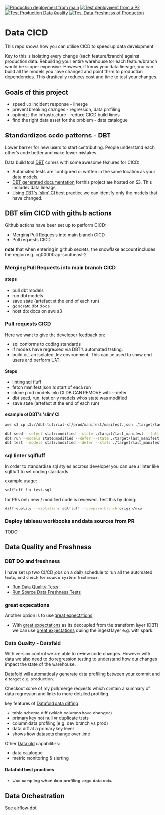 [![Production deployment from main](https://github.com/wisemuffin/dbt-tutorial-sf/actions/workflows/ci_prod.yml/badge.svg)](https://github.com/wisemuffin/dbt-tutorial-sf/actions/workflows/ci_prod.yml)
[![Test deployment from a PR](https://github.com/wisemuffin/dbt-tutorial-sf/actions/workflows/ci_test.yml/badge.svg)](https://github.com/wisemuffin/dbt-tutorial-sf/actions/workflows/ci_test.yml)
[![Test Production Data Quality](https://github.com/wisemuffin/dbt-tutorial-sf/actions/workflows/ci_prod_test_shedule.yml/badge.svg)](https://github.com/wisemuffin/dbt-tutorial-sf/actions/workflows/ci_prod_test_shedule.yml)
[![Test Data Freshness of Production](https://github.com/wisemuffin/dbt-tutorial-sf/actions/workflows/ci_prod_data_freshness_shedule.yml/badge.svg)](https://github.com/wisemuffin/dbt-tutorial-sf/actions/workflows/ci_prod_data_freshness_shedule.yml)


# Data CICD

This repo shows how you can utilise CICD to speed up data development.

Key to this is isolating every change (each feature/branch) against production data. Rebuilding your entire warehouse for each feature/branch would be supper expensive. However, if know your data lineage, you can build all the models you have changed and point them to production dependencies. This drastically reduces cost and time to test your changes.

## Goals of this project

- speed up incident response - lineage
- prevent breaking changes - regression, data profiling
- optimize the infrastructure - reduce CICD build times
- find the right data asset for the problem - data catalogue

## Standardizes code patterns - DBT

Lower barrier for new users to start contributing.
People understand each other’s code better and make fewer mistakes..

Data build tool [DBT](https://www.getdbt.com/) comes with some awesome features for CICD:

- Automated tests are configured or written in the same location as your data models.
- [DBT generated documentation](http://dbt-tutorial-sf.s3-website-ap-southeast-2.amazonaws.com/#!/overview) for this project are hosted on S3. This includes data lineage.
- Using [DBT's 'slim' CI](https://docs.getdbt.com/docs/guides/best-practices#run-only-modified-models-to-test-changes-slim-ci) best practice we can identify only the models that have changed.


## DBT slim CICD with github actions

Github actions have been set up to perform CICD:

- Merging Pull Requests into main branch CICD
- Pull requests CICD

***note*** that when entering in github secrets, the snowflake account includes the region e.g. cg00000.ap-southeast-2

### Merging Pull Requests into main branch CICD

#### steps

- pull dbt models
- run dbt models
- save state (artefact at the end of each run)
- generate dbt docs
- host dbt docs on aws s3

### Pull requests CICD

Here we want to give the developer feedback on:
- sql conforms to coding standards
- if models have regressed via DBT's automated testing.
- build out an isolated dev environment. This can be used to show end users and perform UAT.

#### Steps

- linting sql fluff
- fetch manifest.json at start of each run
- clone prod models into CI DB CAN REMOVE with --defer
- dbt seed, run, test only models whos state was modified
- save state (artefact at the end of each run)

#### example of DBT's 'slim' CI

```bash
aws s3 cp s3://dbt-tutorial-sf/prod/manifest/manifest.json ./target/last_manifest/manifest.json

dbt seed --select state:modified --state ./target/last_manifest --full-refresh
dbt run --models state:modified --defer --state ./target/last_manifest
dbt test --models state:modified --defer --state ./target/last_manifest
```


### sql linter sqlfluff

In order to standardise sql styles accross developer you can use a linter like sqlfluff to set coding standards.

example usage:

```bash
sqlfluff fix test.sql
```

for PRs only new / modified code is reviewed. Test this by doing:

```bash
diff-quality --violations sqlfluff --compare-branch origin/main 
```


### Deploy tableau workbooks and data sources from PR

TODO


## Data Quality and Freshness

### DBT DQ and freshness

I have set up two CI/CD jobs on a daily schedule to run all the automated tests, and check for source system freshness:

- [Run Data Quality Tests](https://github.com/wisemuffin/dbt-tutorial-sf/actions/workflows/ci_prod_test_shedule.yml)
- [Run Source Data Freshness Tests](https://github.com/wisemuffin/dbt-tutorial-sf/actions/workflows/ci_prod_data_freshness_shedule.yml)

### great expecations

Another option is to use [great expectations](https://greatexpectations.io/)

- With [great expectations](https://greatexpectations.io/) as its decoupled from the transform layer (DBT) we can use [great expectations](https://greatexpectations.io/) during the ingest layer e.g. with spark.

### Data Quality - Datafold

With version control we are able to review code changes. However with data we also need to do regression testing to understand how our changes impact the state of the warehouse.

[Datafold](https://docs.datafold.com/using-datafold/data-diff-101-comparing-datasets) will automatically generate data profiling between your commit and a target e.g. production.

Checkout some of my pull/merge requests which contain a summary of data regression and links to more detailed profiling.

key features of [Datafold data diffing](https://docs.datafold.com/using-datafold/data-diff-101-comparing-datasets)
- table schema diff (which columns have changed)
- primary key not null or duplicate tests
- column data profiling (e.g. dev branch vs prod)
- data diff at a primary key level
- shows how datasets change over time

Other [Datafold](https://docs.datafold.com/using-datafold/data-diff-101-comparing-datasets) capabilities:
- data catalogue
- metric monitoring & alerting

#### Datafold best practices

- Use sampling when data profiling large data sets.

## Data Orchestration

See [airflow-dbt](https://github.com/wisemuffin/airflow-dbt)